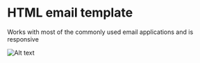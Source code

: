 HTML email template
==========

Works with most of the commonly used email applications and is responsive

![Alt text](https://raw.github.com/kqlambert/HTML_email/master/email_template_example.png "Theme View")
